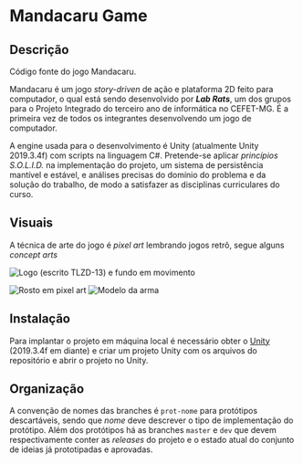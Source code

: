 # Mandacaru Game

## Descrição

Código fonte do jogo Mandacaru.
  
Mandacaru é um jogo *story-driven* de ação e plataforma 2D feito para computador, o qual está sendo desenvolvido por ***Lab Rats***, um dos grupos para o Projeto Integrado do terceiro ano de informática no CEFET-MG. É a primeira vez de todos os integrantes desenvolvendo um jogo de computador.

A engine usada para o desenvolvimento é Unity (atualmente Unity 2019.3.4f) com scripts na linguagem C#. Pretende-se aplicar *princípios S.O.L.I.D.* na implementação do projeto, um sistema de persistência mantível e estável, e análises precisas do domínio do problema e da solução do trabalho, de modo a satisfazer as disciplinas curriculares do curso.

## Visuais

A técnica de arte do jogo é *pixel art* lembrando jogos retrô, segue alguns *concept arts*

![Logo (escrito TLZD-13) e fundo em movimento](img/menu-inicial.gif)

![Rosto em pixel art](img/rosto-personagem.gif) ![Modelo da arma](img/modelo-arma.gif)

## Instalação

Para implantar o projeto em máquina local é necessário obter o [Unity](https://unity3d.com/pt/get-unity/download) (2019.3.4f em diante) e criar um projeto Unity com os arquivos do repositório e abrir o projeto no Unity.

## Organização

A convenção de nomes das branches é `prot-nome` para protótipos descartáveis, sendo que *nome* deve descrever o tipo de implementação do protótipo. Além dos protótipos há as branches `master` e `dev` que devem respectivamente conter as *releases* do projeto e o estado atual do conjunto de ideias já prototipadas e aprovadas.
